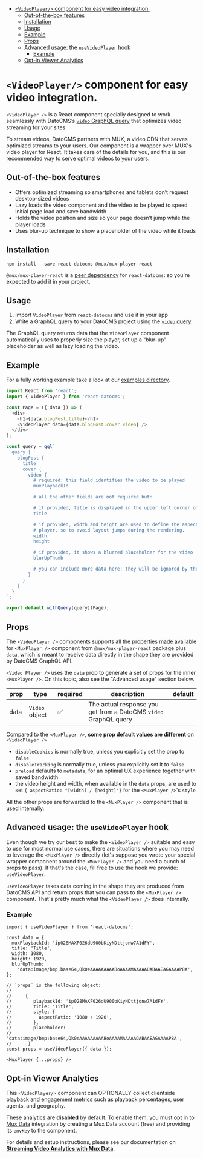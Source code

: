 <!-- START doctoc generated TOC please keep comment here to allow auto update -->
<!-- DON'T EDIT THIS SECTION, INSTEAD RE-RUN doctoc TO UPDATE -->

- [`<VideoPlayer/>` component for easy video integration.](#videoplayer-component-for-easy-video-integration)
  - [Out-of-the-box features](#out-of-the-box-features)
  - [Installation](#installation)
  - [Usage](#usage)
  - [Example](#example)
  - [Props](#props)
  - [Advanced usage: the `useVideoPlayer` hook](#advanced-usage-the-usevideoplayer-hook)
    - [Example](#example-1)
  - [Opt-in Viewer Analytics](#opt-in-viewer-analytics)

<!-- END doctoc generated TOC please keep comment here to allow auto update -->

# `<VideoPlayer/>` component for easy video integration.

`<VideoPlayer />` is a React component specially designed to work seamlessly with DatoCMS’s [`video` GraphQL query](https://www.datocms.com/docs/content-delivery-api/images-and-videos#videos) that optimizes video streaming for your sites.

To stream videos, DatoCMS partners with MUX, a video CDN that serves optimized streams to your users. Our component is a wrapper over MUX's video player for React. It takes care of the details for you, and this is our recommended way to serve optimal videos to your users.

## Out-of-the-box features

- Offers optimized streaming so smartphones and tablets don’t request desktop-sized videos
- Lazy loads the video component and the video to be played to speed initial page load and save bandwidth
- Holds the video position and size so your page doesn’t jump while the player loads
- Uses blur-up technique to show a placeholder of the video while it loads

## Installation

```
npm install --save react-datocms @mux/mux-player-react
```

`@mux/mux-player-react` is a [peer dependency](https://docs.npmjs.com/cli/v10/configuring-npm/package-json#peerdependencies) for `react-datocms`: so you're expected to add it in your project.

## Usage

1. Import `VideoPlayer` from `react-datocms` and use it in your app
2. Write a GraphQL query to your DatoCMS project using the [`video` query](https://www.datocms.com/docs/content-delivery-api/images-and-videos#videos)

The GraphQL query returns data that the `VideoPlayer` component automatically uses to properly size the player, set up a “blur-up” placeholder as well as lazy loading the video.

## Example

For a fully working example take a look at our [examples directory](https://github.com/datocms/react-datocms/tree/master/examples).

```js
import React from 'react';
import { VideoPlayer } from 'react-datocms';

const Page = ({ data }) => (
  <div>
    <h1>{data.blogPost.title}</h1>
    <VideoPlayer data={data.blogPost.cover.video} />
  </div>
);

const query = gql`
  query {
    blogPost {
      title
      cover {
        video {
          # required: this field identifies the video to be played
          muxPlaybackId

          # all the other fields are not required but:

          # if provided, title is displayed in the upper left corner of the video
          title

          # if provided, width and height are used to define the aspect ratio of the
          # player, so to avoid layout jumps during the rendering.
          width
          height

          # if provided, it shows a blurred placeholder for the video
          blurUpThumb

          # you can include more data here: they will be ignored by the component
        }
      }
    }
  }
`;

export default withQuery(query)(Page);
```

## Props

The `<VideoPlayer />` components supports all [the properties made
available](https://github.com/muxinc/elements/blob/main/packages/mux-player-react/REFERENCE.md)
for `<MuxPlayer />` component from `@mux/mux-player-react` package plus `data`,
which is meant to receive data directly in the shape they are provided by
DatoCMS GraphQL API.

`<Video Player />` uses the `data` prop to generate a set of props for the inner
`<MuxPlayer />`. On this topic, also see the "Advanced usage" section below.

| prop | type           | required           | description                                                      | default |
| ---- | -------------- | ------------------ | ---------------------------------------------------------------- | ------- |
| data | `Video` object | :white_check_mark: | The actual response you get from a DatoCMS `video` GraphQL query |         |

Compared to the `<MuxPlayer />`, **some prop default values are different** on `<VideoPlayer />`

- `disableCookies` is normally true, unless you explicitly set the prop to `false`
- `disableTracking` is normally true, unless you explicitly set it to `false`
- `preload` defaults to `metadata`, for an optimal UX experience together with saved bandwidth
- the video height and width, when available in the `data` props, are used to set `{ aspectRatio: "[width] / [height]"}` for the `<MuxPlayer />`'s `style`

All the other props are forwarded to the `<MuxPlayer />` component that is used internally.

## Advanced usage: the `useVideoPlayer` hook

Even though we try our best to make the `<VideoPlayer />` suitable and easy to use for most normal use cases, there are situations where you may need to leverage the `<MuxPlayer />` directly (let's suppose you wrote your special wrapper component around the `<MuxPlayer />` and you need a bunch of props to pass). If that's the case, fill free to use the hook we provide: `useVideoPlayer`.

`useVideoPlayer` takes data coming in the shape they are produced from DatoCMS API and return props that you can pass to the `<MuxPlayer />` component. That's pretty much what the `<VideoPlayer />` does internally.

### Example

```
import { useVideoPlayer } from 'react-datocms';

const data = {
  muxPlaybackId: 'ip028MAXF026dU900bKiyNDttjonw7A1dFY',
  title: 'Title',
  width: 1080,
  height: 1920,
  blurUpThumb:
    'data:image/bmp;base64,Qk0eAAAAAAAAABoAAAAMAAAAAQABAAEAGAAAAP8A',
};

// `props` is the following object:
//
//     {
//        playbackId: 'ip028MAXF026dU900bKiyNDttjonw7A1dFY',
//        title: 'Title',
//        style: {
//          aspectRatio: '1080 / 1920',
//        },
//        placeholder:
//          'data:image/bmp;base64,Qk0eAAAAAAAAABoAAAAMAAAAAQABAAEAGAAAAP8A',
//      }
const props = useVideoPlayer({ data });

<MuxPlayer {...props} />
```

## Opt-in Viewer Analytics

This `<VideoPlayer/>` component can OPTIONALLY collect clientside [playback and engagement metrics](https://www.mux.com/data#TechSpecs) such as playback percentages, user agents, and geography.

These analytics are **disabled** by default. To enable them, you must opt in to [Mux Data](https://www.mux.com/data) integration by creating a Mux Data account (free) and providing its `envKey` to the component.

For details and setup instructions, please see our documentation on **[Streaming Video Analytics with Mux Data](https://www.datocms.com/docs/streaming-videos/streaming-video-analytics-with-mux-data)**.
